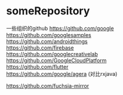 # someRepository
一些组织的github
https://github.com/google     
https://github.com/googlesamples      
https://github.com/androidthings   
https://github.com/firebase   
https://github.com/googlecreativelab  
https://github.com/GoogleCloudPlatform  
https://github.com/flutter  
https://github.com/google/agera (对比rxjava)  

https://github.com/fuchsia-mirror
